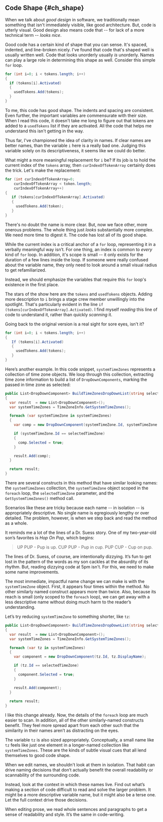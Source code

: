 ## Code Shape {#ch_shape}

When we talk about _good design_ in software, we traditionally mean something that isn't immediately visible, like good architecture. But, code is utterly visual. Good design also means code that -- for lack of a more technical term -- _looks nice_.

Good code has a certain kind of shape that you can sense. It's spaced, indented, and line-broken nicely. I've found that code that's shaped well is usually written well. Code that looks unorderly usually _is_ unorderly. Names can play a large role in determining this  shape as well. Consider this simple `for` loop.

```C#
for (int i=0; i < tokens.length; i++)
{
  if (tokens[i].Activated)
  {
    usedTokens.Add(tokens);
  }
}
```

To me, this code has good shape. The indents and spacing are consistent. Even further, the  important variables are commensurate with their size. When I read this code, it doesn't take me long to figure out that tokens are added to a `usedTokens` list if they are activated. All the code that helps me understand this isn't getting in the way.

Thus far, I've championed the idea of clarity in names. If clear names are better names, than the variable `i` here is a really bad one. Judging this variable solely on its descriptiveness, it seems like we could do better.

What might a more meaningful replacement for `i` be? If its job is to hold the current index of the `tokens` array, then `curIndexOfTokenArray` certainly does the trick. Let's make the replacement:

```C#
for (int curIndexOfTokenArray=0; 
	curIndexOfTokenArray < token.length; 
	curIndexOfTokenArray++)
{
   if (tokens[curIndexOfTokenArray].Activated)
   {
     usedTokens.Add(token);
   }
}
```

There's no doubt the name is more clear. But, now we face other, more onerous problems. The whole thing just _looks_ substantially more complex. We need more time to digest it. The code has lost all of its good shape.

While the current index is a critical anchor of a `for` loop, representing it in a verbally meaningful way isn’t. For one thing, an index is common to _every_ kind of `for` loop. In addition, it's scope is small -- it only exists for the duration of a few lines inside the loop. If someone were really confused about the variable name, they only need to look around a small visual radius to get refamiliarized.

Instead, we should emphasize the variables that require this `for` loop's existence in the first place. 

The stars of the show here are the `tokens` and `usedTokens` objects. Adding more description to `i`  brings a stage crew member unwillingly into the spotlight. That's particularly evident in the line `if (tokens[curIndexOfTokenArray].Activated)`.  I find myself _reading_ this line of code to understand it, rather than quickly _scanning_ it.

Going back to the original version is a real sight for sore eyes, isn't it?

```C#
for (int i=0; i < tokens.length; i++)
{
   If (tokens[i].Activated)
   {
     usedTokens.Add(tokens);
   }
}
```

Here’s another example. In this code snippet, `systemTimeZones` represents a collection of time zone objects. We loop through this collection, extracting time zone information to build a list of `DropDownComponents`, marking the passed in time zone as selected:

```C#
public List<DropDownComponent> BuildTimeZonesDropDownList(string selectedTimeZone)
{
  var result  = new List<DropDownComponent>();
  var systemTimeZones = TimeZoneInfo.GetSystemTimeZones();

  foreach (var systemTimeZone in systemTimeZones)
  {
    var comp = new DropDownComponent(systemTimeZone.Id, systemTimeZone.DisplayName);

    if (systemTimeZone.Id == selectedTimeZone)
    {
      comp.Selected = true;
    }

    result.Add(comp);
  }

  return result;
}
```

There are several constructs in this method that have similar looking names: the `systemTimeZones` collection, the `systemTimeZone` object scoped in the `foreach` loop, the `selectedTimeZone` parameter, and the `GetSystemTimeZones()` method call. 

Scenarios like these are tricky because each name -- in isolation -- is appropriately descriptive. No single name is egregiously lengthy or over detailed. The problem, however, is when we step back and read the method as a whole.

It reminds me a lot of the lines of a Dr. Suess story. One of my two-year-old son’s favorites is _Hop On Pop_, which begins:

> UP PUP - Pup is up. 
> CUP PUP - Pup in cup. 
> PUP CUP - Cup on pup.

The lines of Dr. Suess, of course, are intentionally dizzying. It’s fun to get lost in the pattern of the words as my son cackles at the absurdity of its rhythm. But, reading dizzying code at 5pm isn't. For this, we need to make some name improvements.

The most immediate, impactful name change we can make is with the `systemTimeZone` object. First, it appears four times within the method. No other similarly named construct appears more than twice. Also, because its reach is small (only scoped to the `foreach` loop), we can get away with a less descriptive name without doing much harm to the reader’s understanding. 

Let’s try reducing `systemTimeZone` to something shorter, like `tz`:

```C#
public List<DropDownComponent> BuildTimeZonesDropDownList(string selectedTimeZone)
{
  var result  = new List<DropDownComponent>();
  var systemTimeZones = TimeZoneInfo.GetSystemTimeZones();

  foreach (var tz in systemTimeZones)
  {
    var component = new DropDownComponent(tz.Id, tz.DisplayName);

    if (tz.Id == selectedTimeZone)
    {
      component.Selected = true;
    }

    result.Add(component);
  }
  
  return result;
}
```

I like this change already. Now, the details of the `foreach` loop are much easier to scan. In addition, all of the other similarly-named constructs benefit. They feel more spread apart from each other such that the similarity in their names aren’t as distracting on the eyes.

The variable `tz` is also sized appropriately. Conceptually, a small name like `tz` feels like just one element in a longer-named collection like `systemTimeZones`. These are the kinds of subtle visual cues that all lend themselves to good code shape.

When we edit names, we shouldn't look at them in isolation. That habit can drive naming decisions that don’t actually benefit the overall readability or scannability of the surrounding code.

Instead, look at the context in which these names live. Find out what’s making a section of code difficult to read and solve the larger problem. It might be a more descriptive variable name, but it might also be a terse one. Let the full context drive those decisions.

When editing prose, we read whole sentences and paragraphs to get a sense of readability and style. It’s the same in code-writing.

